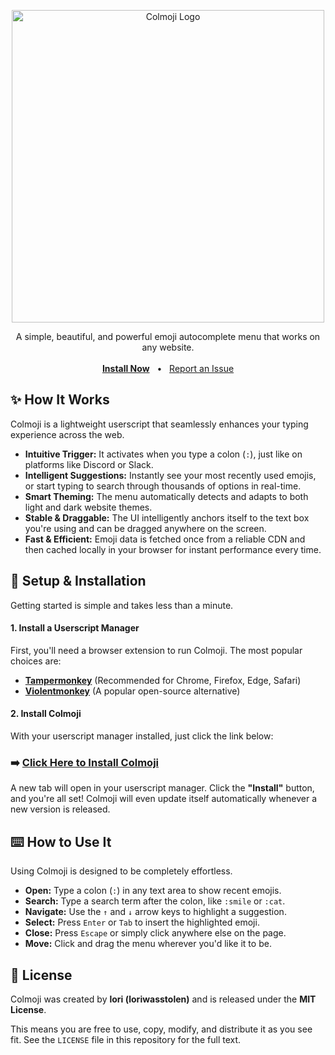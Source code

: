 <p align="center">
  <img src="https://i.imgur.com/EmperhW.png" alt="Colmoji Logo" width="500">
</p>

<p align="center">
  A simple, beautiful, and powerful emoji autocomplete menu that works on any website.
  <br><br>
  <a href="https://github.com/loriwasstolen/colmoji/raw/main/colmoji.user.js"><strong>Install Now</strong></a>
  &nbsp;&nbsp;•&nbsp;&nbsp;
  <a href="https://github.com/loriwasstolen/colmoji/issues">Report an Issue</a>
</p>

## ✨ How It Works

Colmoji is a lightweight userscript that seamlessly enhances your typing experience across the web.

-   **Intuitive Trigger:** It activates when you type a colon (`:`), just like on platforms like Discord or Slack.
-   **Intelligent Suggestions:** Instantly see your most recently used emojis, or start typing to search through thousands of options in real-time.
-   **Smart Theming:** The menu automatically detects and adapts to both light and dark website themes.
-   **Stable & Draggable:** The UI intelligently anchors itself to the text box you're using and can be dragged anywhere on the screen.
-   **Fast & Efficient:** Emoji data is fetched once from a reliable CDN and then cached locally in your browser for instant performance every time.

## 🚀 Setup & Installation

Getting started is simple and takes less than a minute.

#### 1. Install a Userscript Manager
First, you'll need a browser extension to run Colmoji. The most popular choices are:
-   [**Tampermonkey**](https://www.tampermonkey.net/) (Recommended for Chrome, Firefox, Edge, Safari)
-   [**Violentmonkey**](https://violentmonkey.github.io/) (A popular open-source alternative)

#### 2. Install Colmoji
With your userscript manager installed, just click the link below:

### ➡️ [**Click Here to Install Colmoji**](https://github.com/loriwasstolen/colmoji/raw/main/colmoji.user.js)

A new tab will open in your userscript manager. Click the **"Install"** button, and you're all set! Colmoji will even update itself automatically whenever a new version is released.

## ⌨️ How to Use It

Using Colmoji is designed to be completely effortless.

-   **Open:** Type a colon (`:`) in any text area to show recent emojis.
-   **Search:** Type a search term after the colon, like `:smile` or `:cat`.
-   **Navigate:** Use the `↑` and `↓` arrow keys to highlight a suggestion.
-   **Select:** Press `Enter` or `Tab` to insert the highlighted emoji.
-   **Close:** Press `Escape` or simply click anywhere else on the page.
-   **Move:** Click and drag the menu wherever you'd like it to be.

## 📄 License

Colmoji was created by **lori (loriwasstolen)** and is released under the **MIT License**.

This means you are free to use, copy, modify, and distribute it as you see fit. See the `LICENSE` file in this repository for the full text.
